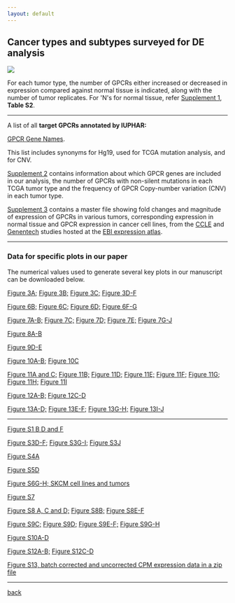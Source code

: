 ```yaml
---
layout: default
---
```


## Cancer types and subtypes surveyed for DE analysis

![](https://insellab.github.io/Picture2.jpg)

For each tumor type, the number of GPCRs either increased or decreased in expression compared against normal tissue is indicated, along with the number of tumor replicates. For 'N's for normal tissue, refer [Supplement 1](https://drive.google.com/open?id=1fvKFBhpNL4Nl_g5Be5b3O6FWHxHpU8C3), **Table S2**.

* * *


A list of all **target GPCRs annotated by IUPHAR:**


[GPCR Gene Names](https://drive.google.com/open?id=0ByccgsfmD86PbFd5R29paUQ4LUE).

This list includes synonyms for Hg19, used for TCGA mutation analysis, and for CNV.


[Supplement 2](https://drive.google.com/open?id=1ROW2FWvDYlP7w5n-qMR8KMapnjkD2Ta9) contains information about which GPCR genes are included in our analysis, the number of GPCRs with non-silent mutations in each TCGA tumor type and the frequency of GPCR Copy-number variation (CNV) in each tumor type.


[Supplement 3](https://drive.google.com/open?id=1Fdps90G7j2A3vb24L3ikICADZ-7fIjiC) contains a master file showing fold changes and magnitude of expression of GPCRs in various tumors, corresponding expression in normal tissue and GPCR expression in cancer cell lines, from the [CCLE](https://www.ebi.ac.uk/gxa/experiments/E-MTAB-2770/Results) and [Genentech](https://www.ebi.ac.uk/gxa/experiments/E-MTAB-2706/Results) studies hosted at the [EBI expression atlas](https://www.ebi.ac.uk/gxa/home).


* * *

### Data for specific plots in our paper

The numerical values used to generate several key plots in our manuscript can be downloaded below.

[Figure 3A;](https://drive.google.com/open?id=13MsONb1vp8lOzWjXhzzIPcbRjRtj4Qnj)
[Figure 3B;](https://drive.google.com/open?id=1vYwGU4kaLT6wGLAdhiR3hdiEFPwwgmWn)
[Figure 3C;](https://drive.google.com/open?id=1_tOccjeEF-tYHzLSwDhW8zGjq4pMD74P)
[Figure 3D-F](https://drive.google.com/open?id=1xHfpipkowuRRep-digO02ozcCvKSmGpk)

[Figure 6B;](https://drive.google.com/open?id=1TFUbcG3a0LbO-MrjHqRSgU9IJpGOkSdz)
[Figure 6C;](https://drive.google.com/open?id=18tNIVzbjr8PvsIpkGdtFws9DTg2Xkmk6)
[Figure 6D;](https://drive.google.com/open?id=1e7jlmYlvIcydQxLkeeo3UGraBB88OhJp)
[Figure 6F-G](https://drive.google.com/open?id=1DCd3S0ZAs8-HgTVA4qZcsP_3WhnjU4rC)

[Figure 7A-B;](https://drive.google.com/open?id=1P9tB_NfFYRpu6_ChKhr8N6rTdnpvSgRH)
[Figure 7C;](https://drive.google.com/open?id=16exyQECnLp_poXAPPKi8N0oqduATBEgw)
[Figure 7D;](https://drive.google.com/open?id=1NfYb7CgzAkva4R4b0EtQxRXmseTwl7fk)
[Figure 7E;](https://drive.google.com/open?id=1mXeptaFkaUcx7UNgCeqVcWyT1LVJU-vF)
[Figure 7G-J](https://drive.google.com/open?id=1aW-8TGJvsutOsjpaic-gRH55wIH6-hdS)

[Figure 8A-B](https://drive.google.com/open?id=1-UiF7dPoJCpkWfti3nKkoJK6WlldMkdQ)

[Figure 9D-E](https://drive.google.com/open?id=15ii02x6eVy4kd1kbzPN2ZQsDH7Io3lQ9)

[Figure 10A-B;](https://drive.google.com/open?id=1ur8x5sZCGdizUDesHweM7q4yNPnkYNts)
[Figure 10C](https://drive.google.com/open?id=1ubMRmDOMwZp5QAuQCfp7h_OvdzoC91iP)

[Figure 11A and C;](https://drive.google.com/open?id=1NpzsQoAIb-MvPIx6Q0hoz3v2ojTQekfJ)
[Figure 11B;](https://drive.google.com/open?id=1eB0GvcTGlQHGtaw88Jks5mHydSFOhQXe)
[Figure 11D;](https://drive.google.com/open?id=16QH_3IkK-1xyYtrJMIVlwFpm2kYCEOCR)
[Figure 11E;](https://drive.google.com/open?id=1mzX2mHSAXRoW8yvXqD-V4fu5YTCcwTHu)
[Figure 11F;](https://drive.google.com/open?id=1KIHNGgNS9crhYs8fbD0SYZwOHgK_YHUM)
[Figure 11G;](https://drive.google.com/open?id=1EoJCb42icRdvVuu0-4DRFU6hRRvCd9MH)
[Figure 11H;](https://drive.google.com/open?id=1id_RxMdFLPzE5L1i1p9rD1NlCkMTGeXu)
[Figure 11I](https://drive.google.com/open?id=1q2Zx9paUzk4jMUAVdf6C1aXY6CfZASYl)


[Figure 12A-B;](https://drive.google.com/open?id=1dGFu21MrYh_tnD53-RFeno08G1Lr3mg1)
[Figure 12C-D](https://drive.google.com/open?id=1_sGBQ74fkvC_taLRK9WABTZfalZ-ozcJ)


[Figure 13A-D;](https://drive.google.com/open?id=1SVrM71YZpXeRolFHI1Mj53YUo2-LYOLv)
[Figure 13E-F;](https://drive.google.com/open?id=1e0_kFFt6IhDVgDnt20T27weCPwi5XUwK)
[Figure 13G-H;](https://drive.google.com/open?id=1Ntj2iEN6tVl7ZDnjsSW303ZbXpe5EYbS)
[Figure 13I-J](https://drive.google.com/open?id=1Spba20tE6O42gxQtz0C8-oyTne1FXCyP)


* * *


[Figure S1 B D and F](https://drive.google.com/open?id=1bGzG9Y-DMG3NhgeNYqUOQE3JlRIj-HYY)


[Figure S3D-F;](https://drive.google.com/open?id=1UymU9tGAlRkZ6Njaq1V_WH6rCHM6Sx-i)
[Figure S3G-I;](https://drive.google.com/open?id=1OAItAn-S-wDPmdXbQjZifBNu-bYaKLXU)
[Figure S3J](https://drive.google.com/open?id=1buNUSo6l8DwPPrdlSKY0XCRasCehLwqc)

[Figure S4A](https://drive.google.com/open?id=1MzVKTr7aGz--c7uglEM1fH4APkEtcxA-)

[Figure S5D](https://drive.google.com/open?id=1YJgIAFIjeWkcnycZT708VXknqI_BKcxN)

[Figure S6G-H; SKCM cell lines and tumors](https://drive.google.com/open?id=1-KmoVfG_-SB2h-rYE8yIQrImaQwOtII1)

[Figure S7](https://drive.google.com/open?id=1uIRfyeAqoyKNbePe3YR6C8WLRHPpZwoU)

[Figure S8 A, C and D;](https://drive.google.com/open?id=1TVkt3cWu1n57Cw5Nks28grMtk0sGizHX)
[Figure S8B;](https://drive.google.com/open?id=1UpePD8CIdBqdkm-_734tra_B-oL9GfYf)
[Figure S8E-F](https://drive.google.com/open?id=1idAVShGcEZwrH2-IVSRNLamc2ctOJv_-)


[Figure S9C;](https://drive.google.com/open?id=1s2c-m8IegY-jQcspizlu46mN0kp6JhfS)
[Figure S9D;](https://drive.google.com/open?id=1odj9chQf6sHbKlNYNlSypcfuRtnGHDWt)
[Figure S9E-F;](https://drive.google.com/open?id=1plZOSRM9YLY_SHLUj5a4QeLOGDEgzHjQ)
[Figure S9G-H](https://drive.google.com/open?id=1cxjsLx_JnQOAsKiFICQHbaJpGeq9UsOm)


[Figure S10A-D](https://drive.google.com/open?id=12F3FU8soDiH6YsUwFENfsbWMR018D0Cx)


[Figure S12A-B;](https://drive.google.com/open?id=1ArolGmpsyPj1kC6VYaqCyh4snO45cymu)
[Figure S12C-D](https://drive.google.com/open?id=1HoxfT-rkSU0o9eBUZcp12IcNmMZGTDft)


[Figure S13, batch corrected and uncorrected CPM expression data in a zip file](https://drive.google.com/open?id=1uX6bRGJ9ZnWiVTZsx1RQPHxQCD4BazjO)




* * *

[back](./)
